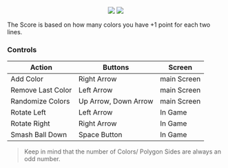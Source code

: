 <p align="center">
    <img src="https://i.imgur.com/qXqg17U.gif">
    <img src="https://i.imgur.com/qTb41lg.gif">
</p>

The Score is based on how many colors you have +1 point for each two lines.

### Controls

| Action            | Buttons              | Screen      |
| ----------------- | -------------------- | ----------- |
| Add Color         | Right Arrow          | main Screen |
| Remove Last Color | Left Arrow           | main Screen |
| Randomize Colors  | Up Arrow, Down Arrow | main Screen |
| Rotate Left       | Left Arrow           | In Game     |
| Rotate Right      | Right Arrow          | In Game     |
| Smash Ball Down   | Space Button         | In Game     |

> Keep in mind that the number of Colors/ Polygon Sides are always an odd number.
